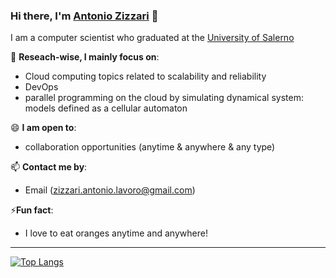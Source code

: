 ### Hi there, I'm [Antonio Zizzari](https://www.instagram.com/zizzariantonio/) 👋


I am a computer scientist who graduated at the [University of Salerno](https://www.unisa.it/)


🔭 **Reseach-wise, I mainly focus on**:

- Cloud computing topics related to scalability and reliability
- DevOps
- parallel programming on the cloud by simulating dynamical system: models defined as a cellular automaton

😄 **I am open to**:

- collaboration opportunities (anytime & anywhere & any type)

📫 **Contact me by**:
- Email (zizzari.antonio.lavoro@gmail.com)

⚡**Fun fact**:
 - I love to eat oranges anytime and anywhere!

----

[![Top Langs](https://github-readme-stats.vercel.app/api/top-langs/?username=Antonio-Zizzari&theme=material-palenight&hide=Jupyter&layout=compact)](https://github.com/anuraghazra/github-readme-stats)
